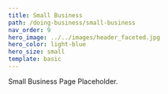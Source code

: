 ```yaml
---
title: Small Business
path: /doing-business/small-business
nav_order: 9
hero_image: ../../images/header_faceted.jpg
hero_color: light-blue
hero_size: small
template: basic
---
```

Small Business Page Placeholder.